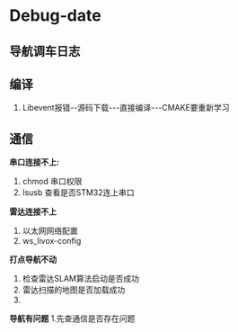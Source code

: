 # Debug-date
## 导航调车日志

## 编译
1. Libevent报错--源码下载---直接编译---CMAKE要重新学习
## 通信
**串口连接不上:**
1. chmod 串口权限
2. lsusb 查看是否STM32连上串口

**雷达连接不上**
1. 以太网网络配置
2. ws_livox-config

**打点导航不动**
1. 检查雷达SLAM算法启动是否成功
2. 雷达扫描的地图是否加载成功
3. 
**导航有问题**
1.先查通信是否存在问题


